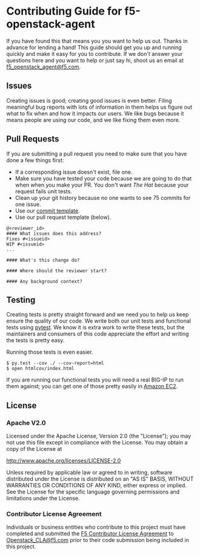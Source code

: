 <!--
Copyright 2015 F5 Networks Inc.

Licensed under the Apache License, Version 2.0 (the "License");
you may not use this file except in compliance with the License.
You may obtain a copy of the License at

  http://www.apache.org/licenses/LICENSE-2.0

Unless required by applicable law or agreed to in writing, software
distributed under the License is distributed on an "AS IS" BASIS,
WITHOUT WARRANTIES OR CONDITIONS OF ANY KIND, either express or implied.
See the License for the specific language governing permissions and
limitations under the License.
-->

# Contributing Guide for f5-openstack-agent
If you have found this that means you you want to help us out. Thanks in advance for lending a hand! This guide should 
get you up and running quickly and make it easy for you to contribute. If we don't answer your questions here and you want to help or just say hi, shoot us an email at f5_openstack_agent@f5.com.

## Issues
Creating issues is good; creating good issues is even better. Filing meaningful bug reports with lots of information  in them helps us figure out what to fix when and how it impacts our users. We like bugs because it means people are using our code, and we like fixing them even more.
 
## Pull Requests
If you are submitting a pull request you need to make sure that you have done a few things first:

* If a corresponding issue doesn't exist, file one.
* Make sure you have tested your code because we are going to do that when when you make your PR. You don't want 
_The Hat_ because your request fails unit tests.
* Clean up your git history because no one wants to see 75 commits for one issue.
* Use our [commit template](.git-commit-template.txt).
* Use our pull request template (below).

```
@<reviewer_id>
#### What issues does this address?
Fixes #<issueid>
WIP #<issueid>
...

#### What's this change do?

#### Where should the reviewer start?

#### Any background context?
```

## Testing
Creating tests is pretty straight forward and we need you to help us keep ensure
the quality of our code. We write both our unit tests and functional tests
using [pytest](http://pytest.org). We know it is extra work to write these
tests, but the maintainers and consumers of this code appreciate the effort and writing the tests is pretty easy.
 
Running those tests is even easier.
 
```
$ py.test --cov ./ --cov-report=html
$ open htmlcov/index.html
```

If you are running our functional tests you will need a real BIG-IP to run 
them against; you can get one of those pretty easily in [Amazon EC2](https://aws.amazon.com/marketplace/pp/B00JL3UASY/ref=srh_res_product_title?ie=UTF8&sr=0-10&qid=1449332167461).

## License
 
### Apache V2.0
Licensed under the Apache License, Version 2.0 (the "License");
you may not use this file except in compliance with the License.
You may obtain a copy of the License at
 
http://www.apache.org/licenses/LICENSE-2.0
 
Unless required by applicable law or agreed to in writing, software
distributed under the License is distributed on an "AS IS" BASIS,
WITHOUT WARRANTIES OR CONDITIONS OF ANY KIND, either express or implied.
See the License for the specific language governing permissions and
limitations under the License.
 
### Contributor License Agreement
Individuals or business entities who contribute to this project must have completed and submitted the [F5 Contributor License Agreement](http://f5-openstack-docs.readthedocs.org/en/latest/cla_landing.html#cla-landing) to Openstack_CLA@f5.com prior to their code submission being included in this project.
